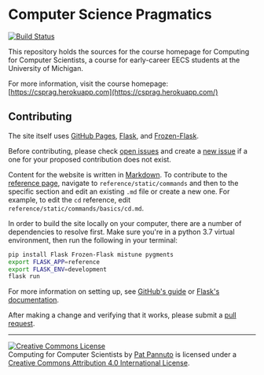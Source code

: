 # Computer Science Pragmatics

[![Build Status](https://travis-ci.org/c4cs/c4cs.github.io.svg?branch=master)](https://travis-ci.org/c4cs/c4cs.github.io)

This repository holds the sources for the course homepage for Computing for Computer Scientists,
a course for early-career EECS students at the University of Michigan.

For more information, visit the course homepage: [https://csprag.herokuapp.com](https://csprag.herokuapp.com/)

## Contributing

The site itself uses [GitHub Pages][], [Flask][], and [Frozen-Flask][].

Before contributing, please check [open issues][] and create a [new issue][] if a one for your proposed contribution does not exist.

Content for the website is written in [Markdown][].
To contribute to the [reference page][], navigate to `reference/static/commands` and then to the specific section and edit an existing `.md` file or create a new one.
For example, to edit the `cd` reference, edit `reference/static/commands/basics/cd.md`.

In order to build the site locally on your computer, there are a number of dependencies to resolve first.
Make sure you're in a python 3.7 virtual environment, then run the following in your terminal:

```bash
pip install Flask Frozen-Flask mistune pygments
export FLASK_APP=reference
export FLASK_ENV=development
flask run
```
For more information on setting up, see [GitHub's guide][gh docs] or [Flask's documentation][flask docs].

After making a change and verifying that it works, please submit a [pull request][].

---------------------

<a rel="license" href="http://creativecommons.org/licenses/by/4.0/"><img alt="Creative Commons License" style="border-width:0" src="https://i.creativecommons.org/l/by/4.0/88x31.png" /></a><br /><span xmlns:dct="http://purl.org/dc/terms/" property="dct:title">Computing for Computer Scientists</span> by <a xmlns:cc="http://creativecommons.org/ns#" href="http://patpannuto.com" property="cc:attributionName" rel="cc:attributionURL">Pat Pannuto</a> is licensed under a <a rel="license" href="http://creativecommons.org/licenses/by/4.0/">Creative Commons Attribution 4.0 International License</a>.


[GitHub Pages]: https://pages.github.com/
[Flask]: http://flask.pocoo.org/
[Frozen-Flask]: https://flask-flatpages.readthedocs.io/en/latest/
[open issues]: https://github.com/c4cs/c4cs.github.io/issues
[new issue]: https://github.com/c4cs/c4cs.github.io/issues/new
[Markdown]: http://daringfireball.net/projects/markdown/
[reference page]: https://csprag.github.io/reference
[gh docs]:https://help.github.com/articles/using-jekyll-with-pages/
[flask docs]: http://flask.pocoo.org/docs/1.0/
[pull request]: https://github.com/csprag/csprag.github.io/pulls